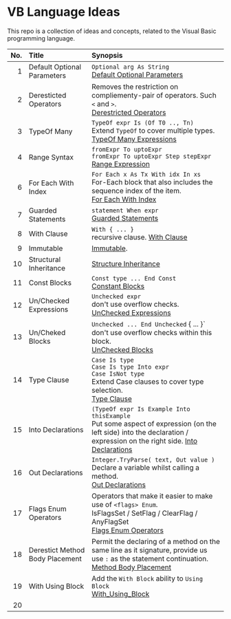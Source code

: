 # VB Language Ideas

This repo is a collection of ideas and concepts, related to the Visual Basic programming language.

|  No.  | **Title**                              | **Synopsis**                                                                     | 
|------:|:---------------------------------------|:---------------------------------------------------------------------------------|
|   1   | Default Optional Parameters            | `Optional arg As String` <br />[Default Optional Parameters](Default_Optional_Parameters.md)                    
|   2   | Deresticted Operators                  | Removes the restriction on compliementy-pair of operators. Such `<` and `>`. <br />  [Derestricted Operators](Derestricted_Operators.md) |     
|   3   | TypeOf Many                            | `TypeOf expr Is (Of T0 .., Tn)` <br /> Extend `TypeOf` to cover multiple types. <br /> [TypeOf Many Expressions](TypeOf_Many.md)                    
|   4   | Range Syntax                           | `fromExpr To uptoExpr` <br /> `fromExpr To uptoExpr Step stepExpr` <br /> [Range Expression](RangeExpression.md)                |   5   | ZIP Query Syntax                       | `From x In xs Zip y In ys` <br /> [Linq Zip Clause](Linq_Zip_Clause.md)
|   6   | For Each With Index                    | `For Each x As Tx With idx In xs` <br /> For-Each block that also includes the sequence index of the item. <br /> [For Each With Index](For_Each_With_Index.md)                    
|   7   | Guarded Statements                     | `statement When expr` <br /> [Guarded Statements](Guarded_Statements.md)                                        
|   8   | With Clause                            | `With { ... }` <br /> recursive clause. [With Clause](WithClause.md)
|   9   | Immutable                              | [Immutable](Immutable.md).
|  10   | Structural Inheritance                 | [Structure Inheritance](StructureInheritance.md)
|  11   | Const Blocks                           | ```Const type ... End Const ``` <br />[Constant Blocks](Constant_Block.md)
|  12   | Un/Checked Expressions                 | `Unchecked expr` <br /> don't use overflow checks. <br /> [UnChecked Expressions](UnChecked_Expression.md)
|  13   | Un/Cheked Blocks                       | `Unchecked ... End Unchecked` { ... }` <br /> don't use overflow checks within this block. <br /> [UnChecked Blocks](UnChecked_Blocks.md)
|  14   | Type Clause                            | `Case Is type` <br /> `Case Is type Into expr` <br /> `Case IsNot type` <br /> Extend Case clauses to cover type selection. <br /> [Type Clause](TypeCheck_Clause.md)
|  15   | Into Declarations                      | `(TypeOf expr Is Example Into thisExample` <br /> Put some aspect of expression (on the left side) into the declaration / expression on the right side. [Into Declarations](Into_Declarations.md)
|  16   | Out Declarations                       | `Integer.TryParse( text, Out value )` <br /> Declare a variable whilst calling a method. <br /> [Out Declarations](Out_Declarations.md)
|  17   | Flags Enum Operators                   | Operators that make it easier to make use of `<flags> Enum`. <br /> IsFlagsSet / SetFlag / ClearFlag / AnyFlagSet <br /> [Flags Enum Operators](Flags_Enum_Operators.md)
|  18   | Derestict Method Body Placement        | Permit the declaring of a method on the same line as it signature, provide us use ` : ` as the statement continuation. <br /> [Method Body Placement](Method_Body_Placement.md) 
|  19   | With Using Block                       | Add the `With Block` ability to `Using Block` <br /> [With_Using_Block](With_Using_Block.md)
|  20   |                                        |
